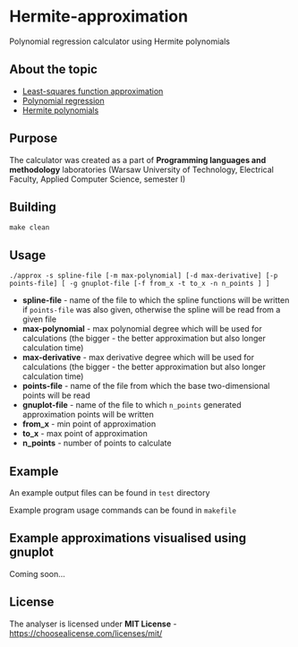 # Hermite-approximation
Polynomial regression calculator using Hermite polynomials 

## About the topic
* [Least-squares function approximation](https://en.wikipedia.org/wiki/Least-squares_function_approximation)
* [Polynomial regression](https://en.wikipedia.org/wiki/Polynomial_regression)
* [Hermite polynomials](https://en.wikipedia.org/wiki/Hermite_polynomials)

## Purpose
The calculator was created as a part of **Programming languages and methodology** laboratories (Warsaw University of Technology, Electrical Faculty, Applied Computer Science, semester I)

## Building
`make clean`

## Usage
`./approx -s spline-file [-m max-polynomial] [-d max-derivative] [-p points-file] [ -g gnuplot-file [-f from_x -t to_x -n n_points ] ]`
* **spline-file** - name of the file to which the spline functions will be written if `points-file` was also given, otherwise the spline will be read from a given file
* **max-polynomial** - max polynomial degree which will be used for calculations (the bigger - the better approximation but also longer calculation time)
* **max-derivative** - max derivative degree which will be used for calculations (the bigger - the better approximation but also longer calculation time) 
* **points-file** - name of the file from which the base two-dimensional points will be read
* **gnuplot-file** - name of the file to which `n_points` generated approximation points will be written
* **from_x** - min point of approximation
* **to_x** - max point of approximation
* **n_points** - number of points to calculate

## Example
An example output files can be found in `test` directory

Example program usage commands can be found in `makefile`

## Example approximations visualised using gnuplot
Coming soon...

## License
The analyser is licensed under **MIT License** - https://choosealicense.com/licenses/mit/
